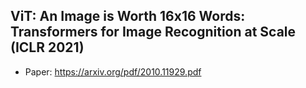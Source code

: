 ## ViT: An Image is Worth 16x16 Words: Transformers for Image Recognition at Scale (ICLR 2021)
* Paper: https://arxiv.org/pdf/2010.11929.pdf
